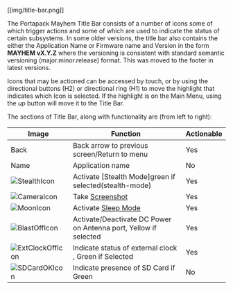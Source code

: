 [[img/title-bar.png]]

The Portapack Mayhem Title Bar consists of a number of icons some of which trigger actions and some of which are used to indicate the status of certain subsystems. In some older versions, the title bar also contains the either the Application Name or Firmware name and Version in the form **MAYHEM vX.Y.Z** where the versioning is consistent with standard semantic versioning (major.minor.release) format. This was moved to the footer in latest versions.

Icons that may be actioned can be accessed by touch, or by using the directional buttons (H2) or directional ring (H1) to move the highlight that indicates which Icon is selected. If the highlight is on the Main Menu, using the *up* button will move it to the Title Bar.

The sections of Title Bar, along with functionality are (from left to right):

|Image|Function|Actionable|
|-----|--------|----------|
|Back |Back arrow to previous screen/Return to menu| Yes |
|Name|Application name| No |
|![StealthIcon](https://github.com/eried/portapack-mayhem/blob/master/firmware/graphics/icon_stealth.png)|Activate [Stealth Mode]green if selected(stealth-mode) | Yes|
|![CameraIcon](https://github.com/eried/portapack-mayhem/blob/master/firmware/graphics/icon_camera.png)|Take [Screenshot](screenshots)  | Yes|
|![MoonIcon](https://github.com/eried/portapack-mayhem/blob/master/firmware/graphics/icon_sleep.png)|Activate [Sleep Mode](sleep-mode)| Yes|
|![BlastOffIcon](https://github.com/eried/portapack-mayhem/blob/master/firmware/graphics/icon_biast_off.png)|Activate/Deactivate DC Power on Antenna port, Yellow if selected| Yes |
|![ExtClockOffIcon](https://github.com/eried/portapack-mayhem/blob/master/firmware/graphics/icon_clk_ext.png)|Indicate status of external clock , Green if Selected | Yes |
|![SDCardOKIcon](https://github.com/eried/portapack-mayhem/blob/master/firmware/graphics/sd_card_ok.png)|Indicate presence of SD Card if Green|No|


    


